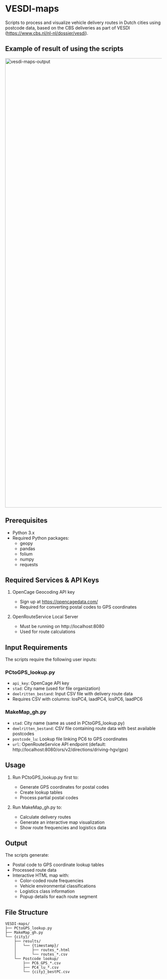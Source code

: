 # VESDI-maps

Scripts to process and visualize vehicle delivery routes in Dutch cities using postcode data, based on the CBS deliveries as part of VESDI (https://www.cbs.nl/nl-nl/dossier/vesdi).

## Example of result of using the scripts
<img width="1440" alt="vesdi-maps-output" src="https://github.com/user-attachments/assets/7a9054d9-0054-497b-8d86-32af3198fff5" />

## Prerequisites

- Python 3.x
- Required Python packages:
  - geopy
  - pandas
  - folium
  - numpy
  - requests

## Required Services & API Keys

1. OpenCage Geocoding API key
   - Sign up at https://opencagedata.com/
   - Required for converting postal codes to GPS coordinates

2. OpenRouteService Local Server
   - Must be running on http://localhost:8080
   - Used for route calculations

## Input Requirements

The scripts require the following user inputs:

### PCtoGPS_lookup.py
- `api_key`: OpenCage API key
- `stad`: City name (used for file organization)
- `deelritten_bestand`: Input CSV file with delivery route data
- Requires CSV with columns: losPC4, laadPC4, losPC6, laadPC6

### MakeMap_gh.py
- `stad`: City name (same as used in PCtoGPS_lookup.py)
- `deelritten_bestand`: CSV file containing route data with best available postcodes
- `postcode_lu`: Lookup file linking PC6 to GPS coordinates
- `url`: OpenRouteService API endpoint (default: http://localhost:8080/ors/v2/directions/driving-hgv/gpx)

## Usage

1. Run PCtoGPS_lookup.py first to:
   - Generate GPS coordinates for postal codes
   - Create lookup tables
   - Process partial postal codes

2. Run MakeMap_gh.py to:
   - Calculate delivery routes
   - Generate an interactive map visualization
   - Show route frequencies and logistics data

## Output

The scripts generate:
- Postal code to GPS coordinate lookup tables
- Processed route data
- Interactive HTML map with:
  - Color-coded route frequencies
  - Vehicle environmental classifications
  - Logistics class information
  - Popup details for each route segment

## File Structure

```
VESDI-maps/
├── PCtoGPS_lookup.py
├── MakeMap_gh.py
└── {city}/
    ├── results/
    │   └── {timestamp}/
    │       ├── routes_*.html
    │       └── routes_*.csv
    └── Postcode lookup/
        ├── PC6_GPS_*.csv
        ├── PC4_lu_*.csv
        └── {city}_bestPC.csv
```
